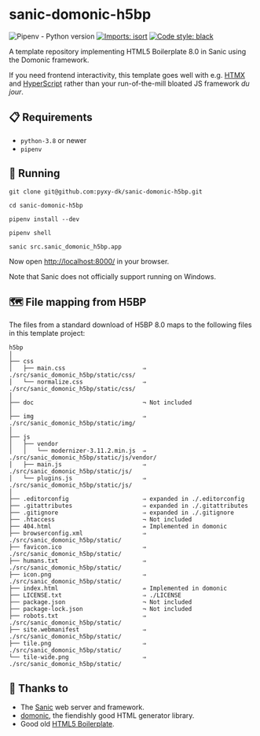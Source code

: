 # sanic-domonic-h5bp

![Pipenv - Python version][pipenv-badge-img]
[![Imports: isort][isort-badge-img]][isort-badge-href]
[![Code style: black][black-badge-img]][black-badge-href]

A template repository implementing HTML5 Boilerplate 8.0 in Sanic using the
Domonic framework.

If you need frontend interactivity, this template goes well with e.g.
[HTMX][htmx] and [HyperScript][hyperscript] rather than your run-of-the-mill
bloated JS framework *du jour*.

## 📋 Requirements

* `python-3.8` or newer
* `pipenv`

## 🏃 Running

```text
git clone git@github.com:pyxy-dk/sanic-domonic-h5bp.git

cd sanic-domonic-h5bp

pipenv install --dev

pipenv shell

sanic src.sanic_domonic_h5bp.app
```

Now open <http://localhost:8000/> in your browser.

Note that Sanic does not officially support running on Windows.

## 🗺️ File mapping from H5BP

The files from a standard download of H5BP 8.0 maps to the following files in
this template project:

```text
h5bp
│
├── css
│   ├── main.css                      ⇒ ./src/sanic_domonic_h5bp/static/css/
│   └── normalize.css                 ⇒ ./src/sanic_domonic_h5bp/static/css/
│
├── doc                               ¬ Not included
│
├── img                               ⇒ ./src/sanic_domonic_h5bp/static/img/
│
├── js
│   ├── vendor
│   │   └── modernizer-3.11.2.min.js  ⇒ ./src/sanic_domonic_h5bp/static/js/vendor/
│   ├── main.js                       ⇒ ./src/sanic_domonic_h5bp/static/js/
│   └── plugins.js                    ⇒ ./src/sanic_domonic_h5bp/static/js/
│
├── .editorconfig                     ⇒ expanded in ./.editorconfig
├── .gitattributes                    ⇒ expanded in ./.gitattributes
├── .gitignore                        ⇒ expanded in ./.gitignore
├── .htaccess                         ¬ Not included
├── 404.html                          ⇏ Implemented in domonic
├── browserconfig.xml                 ⇒ ./src/sanic_domonic_h5bp/static/
├── favicon.ico                       ⇒ ./src/sanic_domonic_h5bp/static/
├── humans.txt                        ⇒ ./src/sanic_domonic_h5bp/static/
├── icon.png                          ⇒ ./src/sanic_domonic_h5bp/static/
├── index.html                        ⇏ Implemented in domonic
├── LICENSE.txt                       ⇒ ./LICENSE
├── package.json                      ¬ Not included
├── package-lock.json                 ¬ Not included
├── robots.txt                        ⇒ ./src/sanic_domonic_h5bp/static/
├── site.webmanifest                  ⇒ ./src/sanic_domonic_h5bp/static/
├── tile.png                          ⇒ ./src/sanic_domonic_h5bp/static/
└── tile-wide.png                     ⇒ ./src/sanic_domonic_h5bp/static/
```

## 🙏 Thanks to

* The [Sanic][sanic] web server and framework.
* [domonic], the fiendishly good HTML generator library.
* Good old [HTML5 Boilerplate][h5bp].

[black-badge-href]: https://github.com/psf/black
[black-badge-img]: https://img.shields.io/badge/code%20style-black-000000.svg
[domonic]: https://domonic.readthedocs.io/
[h5bp]: https://html5boilerplate.com/
[htmx]: https://htmx.org/
[hyperscript]: https://hyperscript.org/
[isort-badge-href]: https://pycqa.github.io/isort/
[isort-badge-img]: https://img.shields.io/badge/imports-isort-%231674b1?style=flat&labelColor=ef8336
[pipenv-badge-img]: https://img.shields.io/github/pipenv/locked/python-version/pyxy-dk/sanic-domonic-h5bp
[sanic]: https://sanicframework.org/
